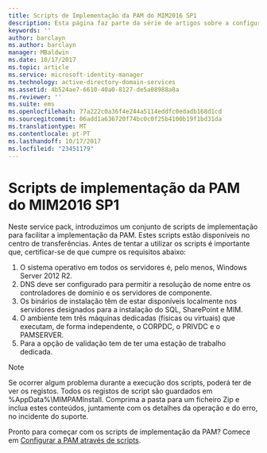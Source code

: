 ```yaml
---
title: Scripts de Implementação da PAM do MIM2016 SP1
description: Esta página faz parte da série de artigos sobre a configuração do Privileged Identity Manager através de scripts. Inclui uma lista dos pressupostos sobre o ambiente.
keywords: ''
author: barclayn
ms.author: barclayn
manager: MBaldwin
ms.date: 10/17/2017
ms.topic: article
ms.service: microsoft-identity-manager
ms.technology: active-directory-domain-services
ms.assetid: 4b524ae7-6610-40a0-8127-de5a08988a8a
ms.reviewer: ''
ms.suite: ems
ms.openlocfilehash: 77a222c0a36f4e244a5114eddfc0edadb168d1cd
ms.sourcegitcommit: 06add1a636720f74bc0c0f25b4100b19f1bd31da
ms.translationtype: MT
ms.contentlocale: pt-PT
ms.lasthandoff: 10/17/2017
ms.locfileid: "23451179"
---
```

# <a name="mim2016-sp1-pam-deployment-scripts"></a>Scripts de implementação da PAM do MIM2016 SP1

Neste service pack, introduzimos um conjunto de scripts de implementação para facilitar a implementação da PAM. Estes scripts estão disponíveis no centro de transferências. Antes de tentar a utilizar os scripts é importante que, certificar-se de que cumpre os requisitos abaixo:

1. O sistema operativo em todos os servidores é, pelo menos, Windows Server 2012 R2.
2. DNS deve ser configurado para permitir a resolução de nome entre os controladores de domínio e os servidores de componente.
3. Os binários de instalação têm de estar disponíveis localmente nos servidores designados para a instalação do SQL, SharePoint e MIM.
4. O ambiente tem três máquinas dedicadas (físicas ou virtuais) que executam, de forma independente, o CORPDC, o PRIVDC e o PAMSERVER.
5. Para a opção de validação tem de ter uma estação de trabalho dedicada.

>[!NOTE]
>Se ocorrer algum problema durante a execução dos scripts, poderá ter de ver os registos. Todos os registos de script são guardados em %AppData%\MIMPAMInstall. Comprima a pasta para um ficheiro Zip e inclua estes conteúdos, juntamente com os detalhes da operação e do erro, no incidente do suporte.

Pronto para começar com os scripts de implementação da PAM? Comece em [Configurar a PAM através de scripts](./pam/sp1-pam-configure-using-scripts.md).

